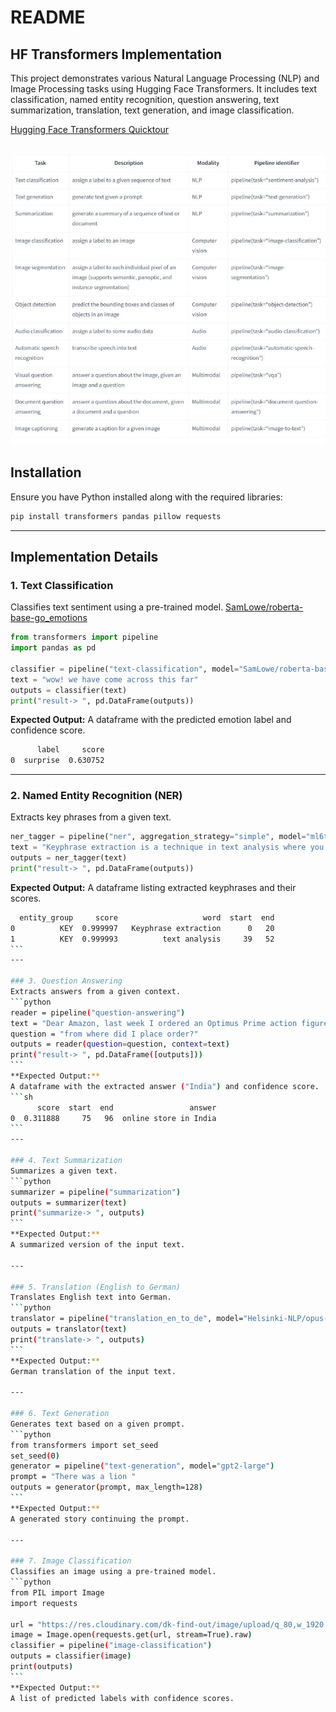 # README

## HF Transformers Implementation

This project demonstrates various Natural Language Processing (NLP) and Image Processing tasks using Hugging Face Transformers. It includes text classification, named entity recognition, question answering, text summarization, translation, text generation, and image classification.

[Hugging Face Transformers Quicktour](https://huggingface.co/docs/transformers/v4.35.0/en/quicktour#pipeline)

![alt text](assets/pipeline_summarize.JPG)
---

## Installation
Ensure you have Python installed along with the required libraries:

```sh
pip install transformers pandas pillow requests
```

---

## Implementation Details

### 1. Text Classification
Classifies text sentiment using a pre-trained model.
[SamLowe/roberta-base-go_emotions](https://huggingface.co/SamLowe/roberta-base-go_emotions)

```python
from transformers import pipeline
import pandas as pd

classifier = pipeline("text-classification", model="SamLowe/roberta-base-go_emotions")
text = "wow! we have come across this far"
outputs = classifier(text)
print("result-> ", pd.DataFrame(outputs))
```
**Expected Output:**
A dataframe with the predicted emotion label and confidence score.
``` sh
      label     score
0  surprise  0.630752
```
---

### 2. Named Entity Recognition (NER)
Extracts key phrases from a given text.
```python
ner_tagger = pipeline("ner", aggregation_strategy="simple", model="ml6team/keyphrase-extraction-kbir-inspec")
text = "Keyphrase extraction is a technique in text analysis where you extract the important keyphrases from a document."
outputs = ner_tagger(text)
print("result-> ", pd.DataFrame(outputs))
```
**Expected Output:**
A dataframe listing extracted keyphrases and their scores.
````sh
  entity_group     score                   word  start  end
0          KEY  0.999997   Keyphrase extraction      0   20
1          KEY  0.999993          text analysis     39   52
```
---

### 3. Question Answering
Extracts answers from a given context.
```python
reader = pipeline("question-answering")
text = "Dear Amazon, last week I ordered an Optimus Prime action figure from your online store in India."
question = "from where did I place order?"
outputs = reader(question=question, context=text)
print("result-> ", pd.DataFrame([outputs]))
```
**Expected Output:**
A dataframe with the extracted answer ("India") and confidence score.
```sh
      score  start  end                 answer
0  0.311888     75   96  online store in India
```
---

### 4. Text Summarization
Summarizes a given text.
```python
summarizer = pipeline("summarization")
outputs = summarizer(text)
print("summarize-> ", outputs)
```
**Expected Output:**
A summarized version of the input text.

---

### 5. Translation (English to German)
Translates English text into German.
```python
translator = pipeline("translation_en_to_de", model="Helsinki-NLP/opus-mt-en-de")
outputs = translator(text)
print("translate-> ", outputs)
```
**Expected Output:**
German translation of the input text.

---

### 6. Text Generation
Generates text based on a given prompt.
```python
from transformers import set_seed
set_seed(0)
generator = pipeline("text-generation", model="gpt2-large")
prompt = "There was a lion "
outputs = generator(prompt, max_length=128)
```
**Expected Output:**
A generated story continuing the prompt.

---

### 7. Image Classification
Classifies an image using a pre-trained model.
```python
from PIL import Image
import requests

url = "https://res.cloudinary.com/dk-find-out/image/upload/q_80,w_1920,f_auto/DCTM_Penguin_UK_DK_AL697473_RGB_PNG_namnse.jpg"
image = Image.open(requests.get(url, stream=True).raw)
classifier = pipeline("image-classification")
outputs = classifier(image)
print(outputs)
```
**Expected Output:**
A list of predicted labels with confidence scores.



